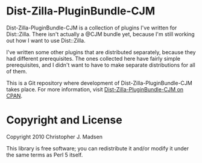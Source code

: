 Dist-Zilla-PluginBundle-CJM
===========================

Dist-Zilla-PluginBundle-CJM is a collection of plugins I've written
for Dist::Zilla.  There isn't actually a @CJM bundle yet, because I'm
still working out how I want to use Dist::Zilla.

I've written some other plugins that are distributed separately,
because they had different prerequisites.  The ones collected here
have fairly simple prerequisites, and I didn't want to have to make
separate distributions for all of them.

This is a Git repository where development of Dist-Zilla-PluginBundle-CJM
takes place.  For more information, visit
[Dist-Zilla-PluginBundle-CJM on CPAN](http://search.cpan.org/dist/Dist-Zilla-PluginBundle-CJM/).



Copyright and License
=====================

Copyright 2010 Christopher J. Madsen

This library is free software; you can redistribute it and/or modify
it under the same terms as Perl 5 itself.
